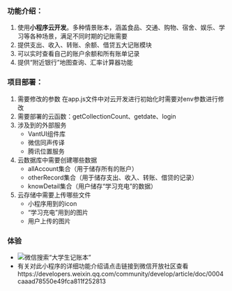 ### 功能介绍：
1. 使用**小程序云开发**。多种情景账本，涵盖食品、交通、购物、宿舍、娱乐、学习等各种场景，满足不同时期的记账需要
2. 提供支出、收入、转账、余额、借贷五大记账模块
3. 可以实时查看自己的账户余额和所有账单记录
4. 提供“附近银行”地图查询、汇率计算器功能

### 项目部署：
1. 需要修改的参数 在app.js文件中对云开发进行初始化时需要对env参数进行修改
2. 需要部署的云函数：getCollectionCount、getdate、login
3. 涉及到的外部服务 
	- VantUI组件库 
	- 微信同声传译 
	- 腾讯位置服务
4. 云数据库中需要创建哪些数据 
	- allAccount集合（用于储存所有的账户） 
	- otherRecord集合（用于储存支出、收入、转账、借贷的记录） 
	- knowDetail集合（用户储存“学习充电”的数据）
5. 云存储中需要上传哪些文件 
	- 小程序用到的icon 
	- “学习充电”用到的图片 
	- 用户上传的图片

### 体验
- ![微信搜索“大学生记账本”](http://mmbiz.qpic.cn/mmbiz_jpg/U4esm46xrY0Houdm5n481y4CXlpcicFwia6XZgHBU4xp93Ryiba6icDnePehJiaB2Dia2KUjw2gHq44jT8ONePb8Ncew/0?wx_fmt=jpeg)
- 有关对此小程序的详细功能介绍请点击链接到微信开放社区查看https://developers.weixin.qq.com/community/develop/article/doc/0004caaad78550e49fca811f252813
	
